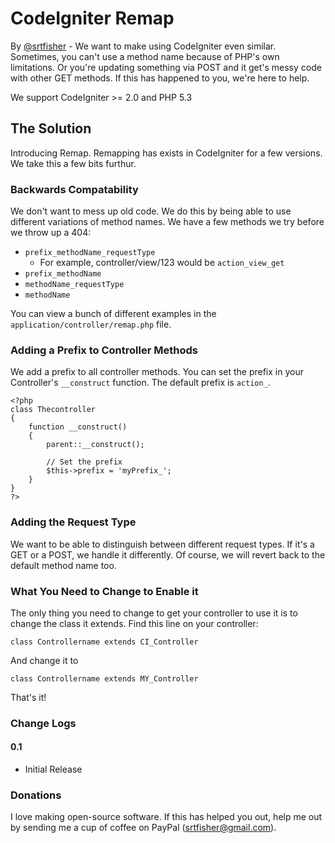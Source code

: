 # CodeIgniter Remap
By [@srtfisher](http://twitter.com/srtfisher) - We want to make using CodeIgniter even similar. Sometimes, you can't use a method name because of PHP's own limitations. Or you're updating something via POST and it get's messy code with other GET methods. If this has happened to you, we're here to help.

We support CodeIgniter >= 2.0 and PHP 5.3

## The Solution
Introducing Remap. Remapping has exists in CodeIgniter for a few versions. We take this a few bits furthur.

### Backwards Compatability
We don't want to mess up old code. We do this by being able to use different variations of method names. We have a few methods we try before we throw up a 404:

- `prefix_methodName_requestType`
	- For example, controller/view/123 would be `action_view_get`
- `prefix_methodName`
- `methodName_requestType`
- `methodName`

You can view a bunch of different examples in the `application/controller/remap.php` file.

### Adding a Prefix to Controller Methods
We add a prefix to all controller methods. You can set the prefix in your Controller's `__construct` function. The default prefix is `action_`.

	<?php
	class Thecontroller
	{
		function __construct()
		{
			parent::__construct();
			
			// Set the prefix
			$this->prefix = 'myPrefix_';
		}
	}
	?>

### Adding the Request Type
We want to be able to distinguish between different request types. If it's a GET or a POST, we handle it differently. Of course, we will revert back to the default method name too.

### What You Need to Change to Enable it
The only thing you need to change to get your controller to use it is to change the class it extends. Find this line on your controller:

	class Controllername extends CI_Controller

And change it to

	class Controllername extends MY_Controller

That's it!

### Change Logs

#### 0.1
- Initial Release

### Donations
I love making open-source software. If this has helped you out, help me out by sending me a cup of coffee on PayPal (srtfisher@gmail.com).